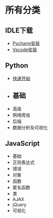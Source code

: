 # 所有分类

## IDLE下载
- [Pycharm安装](./pycharm.md)
- [Vscode安装](./vscode.md)

## Python
- [快速开始](./python.md)
- 基础
    - 
- 高级
- 网络爬虫
- 后端
- 数据分析及可视化

## JavaScript
- 基础
- 正则表达式
- 错误
- 对象
- 函数
- 匿名函数
- 类
- AJAX
- jQuery
- 可视化